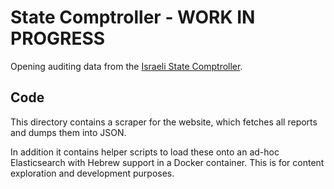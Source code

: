 # State Comptroller - WORK IN PROGRESS

Opening auditing data from the [Israeli State Comptroller][website].

## Code

This directory contains a scraper for the website,
which fetches all reports and dumps them into JSON.

In addition it contains helper scripts to load these onto an ad-hoc Elasticsearch
with Hebrew support in a Docker container.
This is for content exploration and development purposes.


[website]: http://www.mevaker.gov.il
